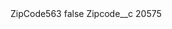 <?xml version="1.0" encoding="UTF-8"?>
<CustomMetadata xmlns="http://soap.sforce.com/2006/04/metadata" xmlns:xsi="http://www.w3.org/2001/XMLSchema-instance" xmlns:xsd="http://www.w3.org/2001/XMLSchema">
    <label>ZipCode563</label>
    <protected>false</protected>
    <values>
        <field>Zipcode__c</field>
        <value xsi:type="xsd:string">20575</value>
    </values>
</CustomMetadata>
